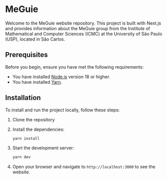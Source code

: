 # MeGuie

Welcome to the MeGuie website repository. This project is built with Next.js and provides information about the MeGuie group from the Institute of Mathematical and Computer Sciences (ICMC) at the University of São Paulo (USP), located in São Carlos.

## Prerequisites

Before you begin, ensure you have met the following requirements:

- You have installed [Node.js](https://nodejs.org/) version 18 or higher.
- You have installed [Yarn](https://classic.yarnpkg.com/en/docs/install).

## Installation

To install and run the project locally, follow these steps:

1. Clone the repository
2. Install the dependencies:

    ```sh
    yarn install
    ```

3. Start the development server:

    ```sh
    yarn dev
    ```

4. Open your browser and navigate to `http://localhost:3000` to see the website.

